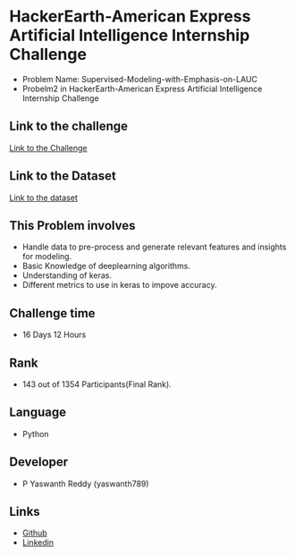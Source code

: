 # HackerEarth-American Express Artificial Intelligence Internship Challenge
- Problem Name: Supervised-Modeling-with-Emphasis-on-LAUC
- Probelm2 in HackerEarth-American Express Artificial Intelligence Internship Challenge

## Link to the challenge
[Link to the Challenge](https://www.hackerearth.com/challenge/hiring/ai-problem-statement-2/)

## Link to the Dataset
[Link to the dataset](https://drive.google.com/drive/folders/1rFZGwkfZVyGv5UVyqukLcWYpct-IcoIj?usp=sharing)
## This Problem involves
- Handle data to pre-process and generate relevant features and insights for modeling.
- Basic Knowledge of deeplearning algorithms.
- Understanding of keras.
- Different metrics to use in keras to impove accuracy.

## Challenge time
- 16 Days 12 Hours

## Rank
- 143 out of 1354 Participants(Final Rank).

## Language
- Python

## Developer
- P Yaswanth Reddy (yaswanth789)

## Links
- [Github](https://github.com/yaswanth789)
- [Linkedin](https://www.linkedin.com/in/yaswanth-reddy-pappula-21341b130/)
